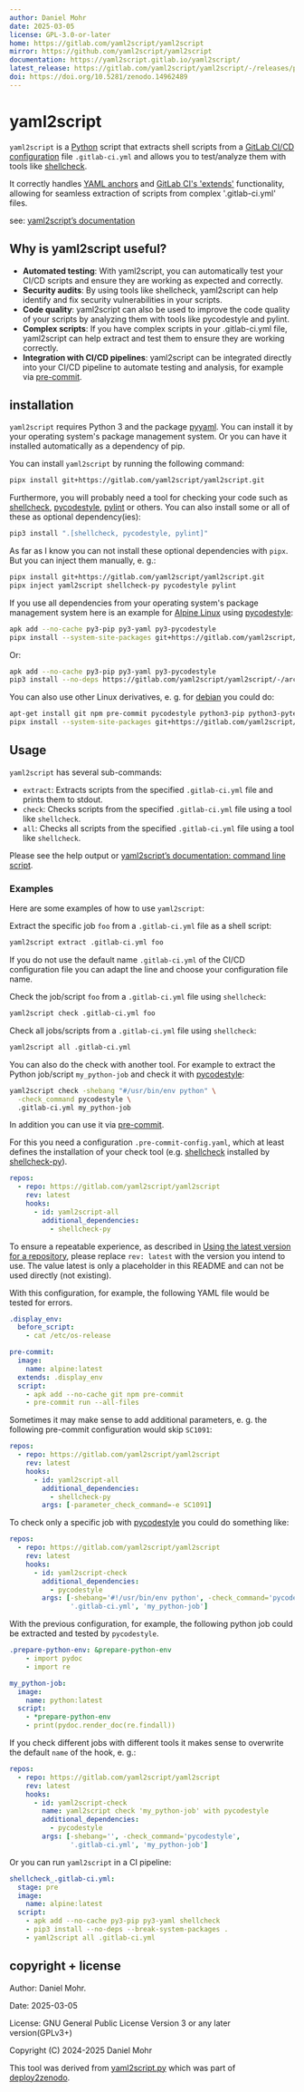 ```yaml
---
author: Daniel Mohr
date: 2025-03-05
license: GPL-3.0-or-later
home: https://gitlab.com/yaml2script/yaml2script
mirror: https://github.com/yaml2script/yaml2script
documentation: https://yaml2script.gitlab.io/yaml2script/
latest_release: https://gitlab.com/yaml2script/yaml2script/-/releases/permalink/latest
doi: https://doi.org/10.5281/zenodo.14962489
---
```


# yaml2script

`yaml2script` is a [Python](https://www.python.org/) script that
extracts shell scripts from a
[GitLab CI/CD configuration](https://docs.gitlab.com/development/cicd/)
file `.gitlab-ci.yml` and allows you to test/analyze them with tools like
[shellcheck](https://www.shellcheck.net/).

It correctly handles [YAML anchors](https://docs.gitlab.com/ci/yaml/yaml_optimization/#yaml-anchors-for-scripts)
and [GitLab CI's 'extends'](https://docs.gitlab.com/ci/yaml/#extends)
functionality,
allowing for seamless extraction of scripts from complex '.gitlab-ci.yml'
files.

see: [yaml2script’s documentation](https://yaml2script.gitlab.io/yaml2script/)

## Why is yaml2script useful?

* **Automated testing**:
  With yaml2script, you can automatically test your CI/CD scripts and
  ensure they are working as expected and correctly.
* **Security audits**:
  By using tools like shellcheck, yaml2script can help identify and
  fix security vulnerabilities in your scripts.
* **Code quality**:
  yaml2script can also be used to improve the code quality of your scripts
  by analyzing them with tools like pycodestyle and pylint.
* **Complex scripts**:
  If you have complex scripts in your .gitlab-ci.yml file,
  yaml2script can help extract and test them to ensure they are working
  correctly.
* **Integration with CI/CD pipelines**:
  yaml2script can be integrated directly into your CI/CD pipeline to
  automate testing and analysis, for example via
  [pre-commit](https://pre-commit.com/).

## installation

`yaml2script` requires Python 3 and the package [pyyaml](https://pyyaml.org/).
You can install it by your operating system's package management system.
Or you can have it installed automatically as a dependency of pip.

You can install `yaml2script` by running the following command:

```sh
pipx install git+https://gitlab.com/yaml2script/yaml2script.git
```

Furthermore, you will probably need a tool for checking your code such as
[shellcheck](https://www.shellcheck.net/),
[pycodestyle](https://pycodestyle.pycqa.org/en/latest/),
[pylint](https://github.com/pylint-dev/pylint)
or others.
You can also install some or all of these as optional dependency(ies):

```sh
pip3 install ".[shellcheck, pycodestyle, pylint]"
```

As far as I know you can not install these optional dependencies with `pipx`.
But you can inject them manually, e. g.:

```sh
pipx install git+https://gitlab.com/yaml2script/yaml2script.git
pipx inject yaml2script shellcheck-py pycodestyle pylint
```

If you use all dependencies from your operating system's package management
system here is an example for [Alpine Linux](https://alpinelinux.org/) using
[pycodestyle](https://pycodestyle.pycqa.org/en/latest/):

```sh
apk add --no-cache py3-pip py3-yaml py3-pycodestyle
pipx install --system-site-packages git+https://gitlab.com/yaml2script/yaml2script.git
```

Or:

```sh
apk add --no-cache py3-pip py3-yaml py3-pycodestyle
pip3 install --no-deps https://gitlab.com/yaml2script/yaml2script/-/archive/0.1.4/yaml2script-0.1.4.zip
```

You can also use other Linux derivatives, e. g. for
[debian](https://www.debian.org/) you could do:

```sh
apt-get install git npm pre-commit pycodestyle python3-pip python3-pytest python3-pytest-cov python3-pytest-xdist python3-yaml shellcheck
pipx install --system-site-packages git+https://gitlab.com/yaml2script/yaml2script.git
```

## Usage

`yaml2script` has several sub-commands:

* `extract`: Extracts scripts from the specified `.gitlab-ci.yml` file
             and prints them to stdout.
* `check`: Checks scripts from the specified `.gitlab-ci.yml` file
           using a tool like `shellcheck`.
* `all`: Checks all scripts from the specified `.gitlab-ci.yml` file
         using a tool like `shellcheck`.

Please see the help output or
[yaml2script’s documentation: command line script](https://yaml2script.gitlab.io/yaml2script/script_yaml2script.html).

### Examples

Here are some examples of how to use `yaml2script`:

Extract the specific job `foo` from a `.gitlab-ci.yml` file as a shell script:

```sh
yaml2script extract .gitlab-ci.yml foo
```

If you do not use the default name `.gitlab-ci.yml` of the
CI/CD configuration file you can adapt the line and choose your
configuration file name.

Check the job/script `foo` from a `.gitlab-ci.yml` file using `shellcheck`:

```sh
yaml2script check .gitlab-ci.yml foo
```

Check all jobs/scripts from a `.gitlab-ci.yml` file using `shellcheck`:

```sh
yaml2script all .gitlab-ci.yml
```

You can also do the check with another tool. For example to extract the Python
job/script `my_python-job` and check it with
[pycodestyle](https://pycodestyle.pycqa.org/en/latest/):

```sh
yaml2script check -shebang "#/usr/bin/env python" \
  -check_command pycodestyle \
  .gitlab-ci.yml my_python-job
```

In addition you can use it via [pre-commit](https://pre-commit.com/).

For this you need a configuration `.pre-commit-config.yaml`, which at least
defines the installation of your check tool
(e.g. [shellcheck](https://www.shellcheck.net/) installed by
[shellcheck-py](https://github.com/shellcheck-py/shellcheck-py)).

```yaml
repos:
  - repo: https://gitlab.com/yaml2script/yaml2script
    rev: latest
    hooks:
      - id: yaml2script-all
        additional_dependencies:
          - shellcheck-py
```

To ensure a repeatable experience, as described in [Using the latest version for a repository](https://pre-commit.com/#using-the-latest-version-for-a-repository), please replace `rev: latest` with the version you intend to use. The value latest is only a placeholder in this README and can not be used directly (not existing).

With this configuration, for example, the following YAML file would be tested
for errors.

```yaml
.display_env:
  before_script:
    - cat /etc/os-release

pre-commit:
  image:
    name: alpine:latest
  extends: .display_env
  script:
    - apk add --no-cache git npm pre-commit
    - pre-commit run --all-files
```

Sometimes it may make sense to add additional parameters, e. g. the following
pre-commit configuration would skip `SC1091`:

```yaml
repos:
  - repo: https://gitlab.com/yaml2script/yaml2script
    rev: latest
    hooks:
      - id: yaml2script-all
        additional_dependencies:
          - shellcheck-py
        args: [-parameter_check_command=-e SC1091]
```

To check only a specific job with
[pycodestyle](https://pycodestyle.pycqa.org/en/latest/) you could do something
like:

```yaml
repos:
  - repo: https://gitlab.com/yaml2script/yaml2script
    rev: latest
    hooks:
      - id: yaml2script-check
        additional_dependencies:
          - pycodestyle
        args: [-shebang='#!/usr/bin/env python', -check_command='pycodestyle',
               '.gitlab-ci.yml', 'my_python-job']
```

With the previous configuration, for example, the following python job could
be extracted and tested by `pycodestyle`.

```yaml
.prepare-python-env: &prepare-python-env
    - import pydoc
    - import re

my_python-job:
  image:
    name: python:latest
  script:
    - *prepare-python-env
    - print(pydoc.render_doc(re.findall))
```

If you check different jobs with different tools it makes sense to
overwrite the default `name` of the hook, e. g.:

```yaml
repos:
  - repo: https://gitlab.com/yaml2script/yaml2script
    rev: latest
    hooks:
      - id: yaml2script-check
        name: yaml2script check 'my_python-job' with pycodestyle
        additional_dependencies:
          - pycodestyle
        args: [-shebang='', -check_command='pycodestyle',
               '.gitlab-ci.yml', 'my_python-job']
```

Or you can run `yaml2script` in a CI pipeline:

```yaml
shellcheck_.gitlab-ci.yml:
  stage: pre
  image:
    name: alpine:latest
  script:
    - apk add --no-cache py3-pip py3-yaml shellcheck
    - pip3 install --no-deps --break-system-packages .
    - yaml2script all .gitlab-ci.yml
```

## copyright + license

Author: Daniel Mohr.

Date: 2025-03-05

License: GNU General Public License Version 3 or any later version(GPLv3+)

Copyright (C) 2024-2025 Daniel Mohr

This tool was derived from
[yaml2script.py](https://gitlab.com/deploy2zenodo/deploy2zenodo/-/blob/3c9b1eb502ace2fe0cf045e7c6632a2eb4b97bb5/yaml2script.py)
which was part of [deploy2zenodo](https://doi.org/10.5281/zenodo.10112959).

